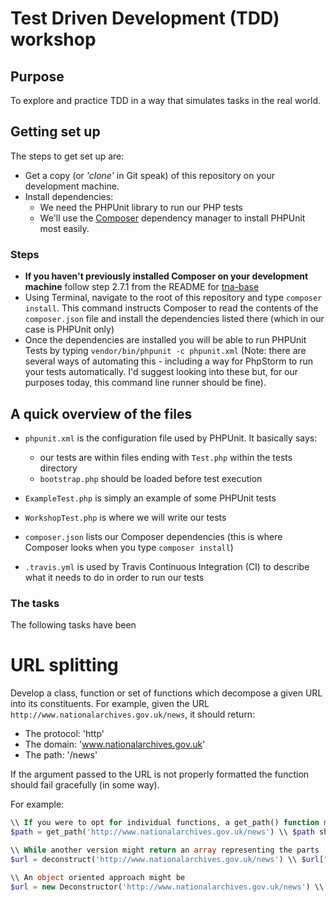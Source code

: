 # Test Driven Development (TDD) workshop

## Purpose 

To explore and practice TDD in a way that simulates tasks in the real world. 

## Getting set up

The steps to get set up are: 

* Get a copy (or _'clone'_ in Git speak) of this repository on your development machine.
* Install dependencies:
    * We need the PHPUnit library to run our PHP tests
    * We'll use the [Composer](https://github.com/nationalarchives/tna-base) dependency manager to install PHPUnit most easily.
    
### Steps

* **If you haven't previously installed Composer on your development machine** follow step 2.7.1 from the README for [tna-base](https://github.com/nationalarchives/tna-base)
* Using Terminal, navigate to the root of this repository and type `composer install`. This command instructs Composer to read the contents of the `composer.json` file and install the dependencies listed there (which in our case is PHPUnit only)
* Once the dependencies are installed you will be able to run PHPUnit Tests by typing `vendor/bin/phpunit -c phpunit.xml` (Note: there are several ways of automating this - including a way for PhpStorm to run your tests automatically. I'd suggest looking into these but, for our purposes today, this command line runner should be fine).

## A quick overview of the files

* `phpunit.xml` is the configuration file used by PHPUnit. It basically says:
    * our tests are within files ending with `Test.php` within the tests directory
    * `bootstrap.php` should be loaded before test execution

* `ExampleTest.php` is simply an example of some PHPUnit tests
* `WorkshopTest.php` is where we will write our tests
* `composer.json` lists our Composer dependencies (this is where Composer looks when you type `composer install`)
* `.travis.yml` is used by Travis Continuous Integration (CI) to describe what it needs to do in order to run our tests

### The tasks 

The following tasks have been 

# URL splitting

Develop a class, function or set of functions which decompose a given URL into its constituents. For example, given the URL `http://www.nationalarchives.gov.uk/news`, it should return: 

* The protocol: 'http'
* The domain: 'www.nationalarchives.gov.uk'
* The path: '/news'

If the argument passed to the URL is not properly formatted the function should fail gracefully (in some way). 

For example: 

```php
\\ If you were to opt for individual functions, a get_path() function might look like this
$path = get_path('http://www.nationalarchives.gov.uk/news') \\ $path should be '\news'
```

```php
\\ While another version might return an array representing the parts
$url = deconstruct('http://www.nationalarchives.gov.uk/news') \\ $url["path"] would be '\news'

```

```php
\\ An object oriented approach might be 
$url = new Deconstructor('http://www.nationalarchives.gov.uk/news') \\ $url->path would be '\news'

```